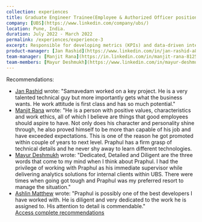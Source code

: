 ```yaml
---
collection: experiences  
title: Graduate Engineer Trainee(Employee & Authorized Officer positions)      
company: [UBS](https://www.linkedin.com/company/ubs/)     
location: Pune, India.      
duration: July 2022 - March 2022  
permalink: /experiences/experience-3  
excerpt: Responsible for developing metrics (KPIs) and data-driven interactive insights dashboards for senior management members in the global markets under Investment Banking (IB) division.        
product-manager: [Jan Rashid](https://www.linkedin.com/in/jan-rashid-a8172512)    
team-manager: [Manjit Rana](https://in.linkedin.com/in/manjit-rana-81251a65)     
team-members: [Mayur Deshmukh](https://www.linkedin.com/in/mayur-deshmukh-04b30755), [Harmandeep Kaur](https://www.linkedin.com/in/harmandeep-kaur-66627749), [Ashlin Matthew](https://www.linkedin.com/in/ashlin-mathew), [Darsh Gupta](https://www.linkedin.com/in/darsh-gupta-53791a3b), [Deepankan Diwedi](https://www.linkedin.com/in/deepankan-dwivedi-13717136), [Harshit Upadhyay](https://www.linkedin.com/in/harshit-upadhyay-66a07431)  
---
```


Recommendations:
- [Jan Rashid](https://www.linkedin.com/in/jan-rashid-a8172512) wrote: "Samavedam worked on a key project. He is a very talented technical guy but more importantly gets what the business wants. He work attitude is first class and has so much potential."
- [Manjit Rana](https://in.linkedin.com/in/manjit-rana-81251a65) wrote: "He is a person with positive values, characteristics and work ethics, all of which I believe are things that good employees should aspire to have. Not only does his character and personality shine through, he also proved himself to be more than capable of his job and have exceeded expectations. This is one of the reason he got promoted within couple of years to next level.
Praphul has a firm grasp of technical details and he never shy away to learn different technologies.
- [Mayur Deshmukh](https://www.linkedin.com/in/mayur-deshmukh-04b30755) wrote: "Dedicated, Detailed and Diligent are the three words that come to my mind when I think about Praphul. I had the privilege of working with Praphul as his immediate supervisor while delivering analytics solutions for internal clients within UBS. There were times when going got tough and Praphul was my preferred resort to manage the situation."     
- [Ashlin Matthew]((https://www.linkedin.com/in/ashlin-mathew)) wrote: "Praphul is possibly one of the best developers I have worked with. He is diligent and very dedicated to the work he is assigned to. His attention to detail is commendable."     
[Access complete recommendations](https://www.linkedin.com/in/smpraphul/)